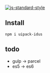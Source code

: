 
[![js-standard-style](https://img.shields.io/badge/code%20style-standard-brightgreen.svg)](http://standardjs.com)

## Install
```
npm i uipack-idus
```

## todo
* gulp -> parcel
* es5 -> es6
